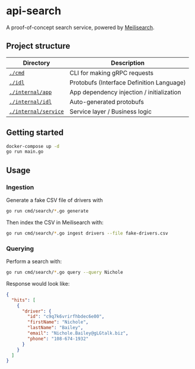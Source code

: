 # api-search

A proof-of-concept search service, powered by [Meilisearch](https://www.meilisearch.com/).

## Project structure

| Directory                                    | Description                               |
|----------------------------------------------|-------------------------------------------|
| [`./cmd`](./cmd)                             | CLI for making gRPC requests              |
| [`./idl`](./idl)                             | Protobufs (Interface Definition Language) |
| [`./internal/app`](./internal/app)           | App dependency injection / initialization |
| [`./internal/idl`](./internal/idl)           | Auto-generated protobufs                  |
| [`./internal/service`](./internal/service)   | Service layer / Business logic            |

## Getting started
```bash
docker-compose up -d
go run main.go
```

## Usage

### Ingestion

Generate a fake CSV file of drivers with

```bash
go run cmd/search/*.go generate
```

Then index the CSV in Meilisearch with:
```bash
go run cmd/search/*.go ingest drivers --file fake-drivers.csv
```

### Querying
Perform a search with:

```bash
go run cmd/search/*.go query --query Nichole
```

Response would look like:
```json
{
  "hits": [
    {
      "driver": {
        "id": "c9q7k6vrirfhbdec6e00",
        "firstName": "Nichole",
        "lastName": "Bailey",
        "email": "Nichole.Bailey@gLGtalk.biz",
        "phone": "108-674-1932"
      }
    }
  ]
}
```